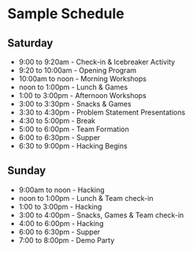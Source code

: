 # Sample Schedule
## Saturday

* 9:00 to 9:20am - Check-in & Icebreaker Activity
* 9:20 to 10:00am - Opening Program 
* 10:00am to noon - Morning Workshops
* noon to 1:00pm - Lunch & Games
* 1:00 to 3:00pm - Afternoon Workshops
* 3:00 to 3:30pm - Snacks & Games
* 3:30 to 4:30pm - Problem Statement Presentations
* 4:30 to 5:00pm - Break
* 5:00 to 6:00pm - Team Formation
* 6:00 to 6:30pm - Supper
* 6:30 to 9:00pm - Hacking Begins

## Sunday

* 9:00am to noon - Hacking
* noon to 1:00pm - Lunch & Team check-in
* 1:00 to 3:00pm - Hacking
* 3:00 to 4:00pm - Snacks, Games & Team check-in
* 4:00 to 6:00pm - Hacking
* 6:00 to 6:30pm - Supper
* 7:00 to 8:00pm - Demo Party
